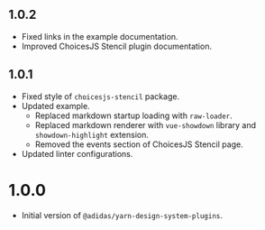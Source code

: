 ## 1.0.2

- Fixed links in the example documentation.
- Improved ChoicesJS Stencil plugin documentation.

## 1.0.1

- Fixed style of `choicesjs-stencil` package.
- Updated example.
  - Replaced markdown startup loading with `raw-loader`.
  - Replaced markdown renderer with `vue-showdown` library and `showdown-highlight` extension.
  - Removed the events section of ChoicesJS Stencil page.
- Updated linter configurations.

# 1.0.0

- Initial version of `@adidas/yarn-design-system-plugins`.
